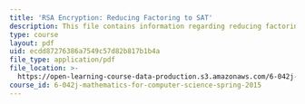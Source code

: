 ```yaml
---
title: 'RSA Encryption: Reducing Factoring to SAT'
description: This file contains information regarding reducing factoring to SAT.
type: course
layout: pdf
uid: ecdd87276386a7549c57d82b817b1b4a
file_type: application/pdf
file_location: >-
  https://open-learning-course-data-production.s3.amazonaws.com/6-042j-mathematics-for-computer-science-spring-2015/ecdd87276386a7549c57d82b817b1b4a_MIT6_042JS15_FactoringSAT.pdf
course_id: 6-042j-mathematics-for-computer-science-spring-2015
---
```

